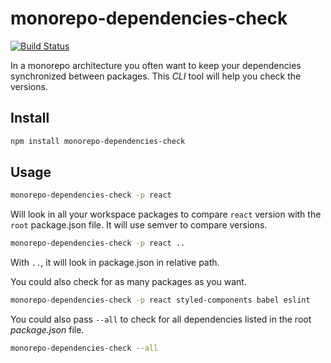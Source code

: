 # monorepo-dependencies-check

[![Build Status](https://travis-ci.org/Slashgear/monorepo-dependencies-check.svg?branch=master)](https://travis-ci.org/Slashgear/monorepo-dependencies-check)

In a monorepo architecture you often want to keep your dependencies synchronized between packages.
This *CLI* tool will help you check the versions.

## Install

```bash
npm install monorepo-dependencies-check
```

## Usage

```bash
monorepo-dependencies-check -p react
```

Will look in all your workspace packages to compare `react` version with the `root` package.json file.
It will use semver to compare versions.

```bash
monorepo-dependencies-check -p react ..
```

With `..`, it will look in package.json in relative path. 

You could also check for as many packages as you want.


```bash
monorepo-dependencies-check -p react styled-components babel eslint
```

You could also pass `--all` to check for all dependencies listed in the root _package.json_ file.

```bash
monorepo-dependencies-check --all
```
